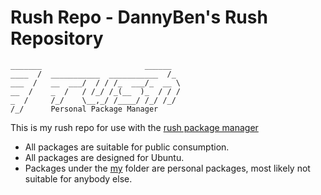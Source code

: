 Rush Repo - DannyBen's Rush Repository
==================================================

```
_______                       ______  
____  /  ___________  ___________  /_ 
___  /   __  ___/  / / /_  ___/_  __ \
__  /    _  /   / /_/ /_(__  )_  / / /
_  /     /_/    \__,_/ /____/ /_/ /_/ 
/_/      Personal Package Manager
```

This is my rush repo for use with the [rush package manager][rush-cli]

- All packages are suitable for public consumption.
- All packages are designed for Ubuntu.
- Packages under the [my](my) folder are personal packages, most likely not
  suitable for anybody else.

[rush-cli]: https://github.com/DannyBen/rush-cli
